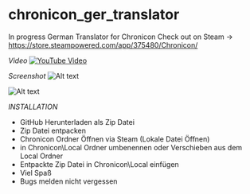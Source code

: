 # chronicon_ger_translator
In progress
German Translator for Chronicon 
Check out on Steam -> https://store.steampowered.com/app/375480/Chronicon/

*Video*
[![YouTube Video](https://snipboard.io/VSYMGw.jpg)](https://youtu.be/gCfQK9bs-WQ)

*Screenshot*
![Alt text](https://snipboard.io/1PozKZ.jpg "Optional title")

![Alt text](https://snipboard.io/fNqacl.jpg "Optional title")




*INSTALLATION*

- GitHub Herunterladen als Zip Datei
- Zip Datei entpacken
- Chronicon Ordner Öffnen via Steam (Lokale Datei Öffnen)
- in Chronicon\Local Ordner umbenennen oder Verschieben aus dem Local Ordner
- Entpackte Zip Datei in Chronicon\Local einfügen
- Viel Spaß
- Bugs melden nicht vergessen
